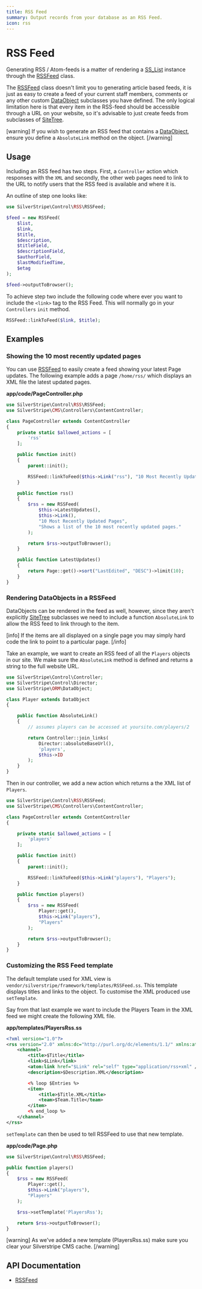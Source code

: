```yaml
---
title: RSS Feed
summary: Output records from your database as an RSS Feed.
icon: rss
---
```


# RSS Feed

Generating RSS / Atom-feeds is a matter of rendering a [SS_List](api:SilverStripe\ORM\SS_List) instance through the [RSSFeed](api:SilverStripe\Control\RSS\RSSFeed) class.

The [RSSFeed](api:SilverStripe\Control\RSS\RSSFeed) class doesn't limit you to generating article based feeds, it is just as easy to create a feed of 
your current staff members, comments or any other custom [DataObject](api:SilverStripe\ORM\DataObject) subclasses you have defined. The only
logical limitation here is that every item in the RSS-feed should be accessible through a URL on your website, so it's 
advisable to just create feeds from subclasses of [SiteTree](api:SilverStripe\CMS\Model\SiteTree).

[warning]
If you wish to generate an RSS feed that contains a [DataObject](api:SilverStripe\ORM\DataObject), ensure you define a `AbsoluteLink` method on
the object.
[/warning]

## Usage

Including an RSS feed has two steps. First, a `Controller` action which responses with the `XML` and secondly, the other 
web pages need to link to the URL to notify users that the RSS feed is available and where it is.

An outline of step one looks like:


```php
use SilverStripe\Control\RSS\RSSFeed;

$feed = new RSSFeed(
    $list,
    $link,
    $title,
    $description,
    $titleField,
    $descriptionField,
    $authorField,
    $lastModifiedTime,
    $etag
);

$feed->outputToBrowser();
```

To achieve step two include the following code where ever you want to include the `<link>` tag to the RSS Feed. This
will normally go in your `Controllers` `init` method.

```php
RSSFeed::linkToFeed($link, $title);
```

## Examples

### Showing the 10 most recently updated pages

You can use [RSSFeed](api:SilverStripe\Control\RSS\RSSFeed) to easily create a feed showing your latest Page updates. The following example adds a page
`/home/rss/` which displays an XML file the latest updated pages.

**app/code/PageController.php**

```php
use SilverStripe\Control\RSS\RSSFeed;
use SilverStripe\CMS\Controllers\ContentController;

class PageController extends ContentController 
{
    private static $allowed_actions = [
        'rss'
    ];

    public function init() 
    {
        parent::init();

        RSSFeed::linkToFeed($this->Link("rss"), "10 Most Recently Updated Pages");
    }

    public function rss() 
    {
        $rss = new RSSFeed(
            $this->LatestUpdates(), 
            $this->Link(), 
            "10 Most Recently Updated Pages", 
            "Shows a list of the 10 most recently updated pages."
        );

        return $rss->outputToBrowser();
    }

    public function LatestUpdates() 
    {
        return Page::get()->sort("LastEdited", "DESC")->limit(10);
    }
}

```

### Rendering DataObjects in a RSSFeed

DataObjects can be rendered in the feed as well, however, since they aren't explicitly [SiteTree](api:SilverStripe\CMS\Model\SiteTree) subclasses we 
need to include a function `AbsoluteLink` to allow the RSS feed to link through to the item.

[info]
If the items are all displayed on a single page you may simply hard code the link to point to a particular page.
[/info]

Take an example, we want to create an RSS feed of all the `Players` objects in our site. We make sure the `AbsoluteLink`
method is defined and returns a string to the full website URL.


```php
use SilverStripe\Control\Controller;
use SilverStripe\Control\Director;
use SilverStripe\ORM\DataObject;

class Player extends DataObject 
{

    public function AbsoluteLink() 
    {
        // assumes players can be accessed at yoursite.com/players/2

        return Controller::join_links(
            Director::absoluteBaseUrl(),
            'players',
            $this->ID
        );
    }
}
```

Then in our controller, we add a new action which returns a the XML list of `Players`.


```php
use SilverStripe\Control\RSS\RSSFeed;
use SilverStripe\CMS\Controllers\ContentController;

class PageController extends ContentController 
{

    private static $allowed_actions = [
        'players'
    ];

    public function init() 
    {
        parent::init();

        RSSFeed::linkToFeed($this->Link("players"), "Players");
    }

    public function players() 
    {
        $rss = new RSSFeed(
            Player::get(),
            $this->Link("players"),
            "Players"
        );

        return $rss->outputToBrowser();
    }
}
```

### Customizing the RSS Feed template

The default template used for XML view is `vendor/silverstripe/framework/templates/RSSFeed.ss`. This template displays titles and links to 
the object. To customise the XML produced use `setTemplate`.

Say from that last example we want to include the Players Team in the XML feed we might create the following XML file.

**app/templates/PlayersRss.ss**

```xml
<?xml version="1.0"?>
<rss version="2.0" xmlns:dc="http://purl.org/dc/elements/1.1/" xmlns:atom="http://www.w3.org/2005/Atom">
    <channel>
        <title>$Title</title>
        <link>$Link</link>
        <atom:link href="$Link" rel="self" type="application/rss+xml" />
        <description>$Description.XML</description>

        <% loop $Entries %>
        <item>
            <title>$Title.XML</title>
            <team>$Team.Title</team>
        </item>
        <% end_loop %>
    </channel>
</rss>
```

`setTemplate` can then be used to tell RSSFeed to use that new template. 

**app/code/Page.php**

```php
use SilverStripe\Control\RSS\RSSFeed;

public function players() 
{
    $rss = new RSSFeed(
        Player::get(),
        $this->Link("players"),
        "Players"
    );

    $rss->setTemplate('PlayersRss');

    return $rss->outputToBrowser();
}
```

[warning]
As we've added a new template (PlayersRss.ss) make sure you clear your Silverstripe CMS cache.
[/warning]


## API Documentation

* [RSSFeed](api:SilverStripe\Control\RSS\RSSFeed)
